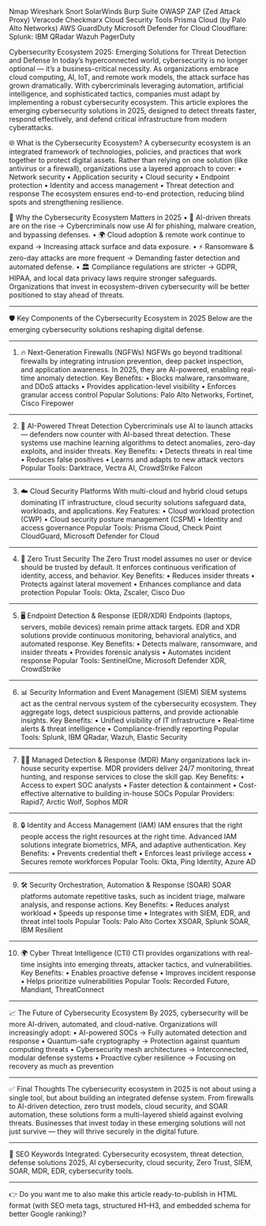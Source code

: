 Nmap
Wireshark
Snort
SolarWinds
Burp Suite
OWASP ZAP (Zed Attack Proxy)
Veracode
Checkmarx
Cloud Security Tools
Prisma Cloud (by Palo Alto Networks)
AWS GuardDuty
Microsoft Defender for Cloud
Cloudflare:
Splunk:
 IBM QRadar
Wazuh
PagerDuty

  



Cybersecurity Ecosystem 2025: Emerging Solutions for Threat Detection and Defense
In today’s hyperconnected world, cybersecurity is no longer optional — it’s a business-critical necessity. As organizations embrace cloud computing, AI, IoT, and remote work models, the attack surface has grown dramatically. With cybercriminals leveraging automation, artificial intelligence, and sophisticated tactics, companies must adapt by implementing a robust cybersecurity ecosystem.
This article explores the emerging cybersecurity solutions in 2025, designed to detect threats faster, respond effectively, and defend critical infrastructure from modern cyberattacks.


🌐 What is the Cybersecurity Ecosystem?
A cybersecurity ecosystem is an integrated framework of technologies, policies, and practices that work together to protect digital assets. Rather than relying on one solution (like antivirus or a firewall), organizations use a layered approach to cover:
•	Network security
•	Application security
•	Cloud security
•	Endpoint protection
•	Identity and access management
•	Threat detection and response
The ecosystem ensures end-to-end protection, reducing blind spots and strengthening resilience.

🔐 Why the Cybersecurity Ecosystem Matters in 2025
•	🚀 AI-driven threats are on the rise → Cybercriminals now use AI for phishing, malware creation, and bypassing defenses.
•	🌍 Cloud adoption & remote work continue to expand → Increasing attack surface and data exposure.
•	⚡ Ransomware & zero-day attacks are more frequent → Demanding faster detection and automated defense.
•	🏛️ Compliance regulations are stricter → GDPR, HIPAA, and local data privacy laws require stronger safeguards.
Organizations that invest in ecosystem-driven cybersecurity will be better positioned to stay ahead of threats.
________________________________________
🛡️ Key Components of the Cybersecurity Ecosystem in 2025
Below are the emerging cybersecurity solutions reshaping digital defense.
________________________________________
1. 🔥 Next-Generation Firewalls (NGFWs)
NGFWs go beyond traditional firewalls by integrating intrusion prevention, deep packet inspection, and application awareness. In 2025, they are AI-powered, enabling real-time anomaly detection.
Key Benefits:
•	Blocks malware, ransomware, and DDoS attacks
•	Provides application-level visibility
•	Enforces granular access control
Popular Solutions: Palo Alto Networks, Fortinet, Cisco Firepower
________________________________________
2. 🤖 AI-Powered Threat Detection
Cybercriminals use AI to launch attacks — defenders now counter with AI-based threat detection. These systems use machine learning algorithms to detect anomalies, zero-day exploits, and insider threats.
Key Benefits:
•	Detects threats in real time
•	Reduces false positives
•	Learns and adapts to new attack vectors
Popular Tools: Darktrace, Vectra AI, CrowdStrike Falcon
________________________________________
3. ☁️ Cloud Security Platforms
With multi-cloud and hybrid cloud setups dominating IT infrastructure, cloud security solutions safeguard data, workloads, and applications.
Key Features:
•	Cloud workload protection (CWP)
•	Cloud security posture management (CSPM)
•	Identity and access governance
Popular Tools: Prisma Cloud, Check Point CloudGuard, Microsoft Defender for Cloud
________________________________________
4. 🔑 Zero Trust Security
The Zero Trust model assumes no user or device should be trusted by default. It enforces continuous verification of identity, access, and behavior.
Key Benefits:
•	Reduces insider threats
•	Protects against lateral movement
•	Enhances compliance and data protection
Popular Tools: Okta, Zscaler, Cisco Duo
________________________________________
5. 🖥️ Endpoint Detection & Response (EDR/XDR)
Endpoints (laptops, servers, mobile devices) remain prime attack targets. EDR and XDR solutions provide continuous monitoring, behavioral analytics, and automated response.
Key Benefits:
•	Detects malware, ransomware, and insider threats
•	Provides forensic analysis
•	Automates incident response
Popular Tools: SentinelOne, Microsoft Defender XDR, CrowdStrike
________________________________________
6. 📊 Security Information and Event Management (SIEM)
SIEM systems act as the central nervous system of the cybersecurity ecosystem. They aggregate logs, detect suspicious patterns, and provide actionable insights.
Key Benefits:
•	Unified visibility of IT infrastructure
•	Real-time alerts & threat intelligence
•	Compliance-friendly reporting
Popular Tools: Splunk, IBM QRadar, Wazuh, Elastic Security
________________________________________
7. 🧑‍💻 Managed Detection & Response (MDR)
Many organizations lack in-house security expertise. MDR providers deliver 24/7 monitoring, threat hunting, and response services to close the skill gap.
Key Benefits:
•	Access to expert SOC analysts
•	Faster detection & containment
•	Cost-effective alternative to building in-house SOCs
Popular Providers: Rapid7, Arctic Wolf, Sophos MDR
________________________________________
8. 🔒 Identity and Access Management (IAM)
IAM ensures that the right people access the right resources at the right time. Advanced IAM solutions integrate biometrics, MFA, and adaptive authentication.
Key Benefits:
•	Prevents credential theft
•	Enforces least privilege access
•	Secures remote workforces
Popular Tools: Okta, Ping Identity, Azure AD
________________________________________
9. 🛠️ Security Orchestration, Automation & Response (SOAR)
SOAR platforms automate repetitive tasks, such as incident triage, malware analysis, and response actions.
Key Benefits:
•	Reduces analyst workload
•	Speeds up response time
•	Integrates with SIEM, EDR, and threat intel tools
Popular Tools: Palo Alto Cortex XSOAR, Splunk SOAR, IBM Resilient
________________________________________
10. 🌍 Cyber Threat Intelligence (CTI)
CTI provides organizations with real-time insights into emerging threats, attacker tactics, and vulnerabilities.
Key Benefits:
•	Enables proactive defense
•	Improves incident response
•	Helps prioritize vulnerabilities
Popular Tools: Recorded Future, Mandiant, ThreatConnect
________________________________________
📈 The Future of Cybersecurity Ecosystem
By 2025, cybersecurity will be more AI-driven, automated, and cloud-native. Organizations will increasingly adopt:
•	AI-powered SOCs → Fully automated detection and response
•	Quantum-safe cryptography → Protection against quantum computing threats
•	Cybersecurity mesh architectures → Interconnected, modular defense systems
•	Proactive cyber resilience → Focusing on recovery as much as prevention
________________________________________
✅ Final Thoughts
The cybersecurity ecosystem in 2025 is not about using a single tool, but about building an integrated defense system. From firewalls to AI-driven detection, zero trust models, cloud security, and SOAR automation, these solutions form a multi-layered shield against evolving threats.
Businesses that invest today in these emerging solutions will not just survive — they will thrive securely in the digital future.
________________________________________
🔎 SEO Keywords Integrated: Cybersecurity ecosystem, threat detection, defense solutions 2025, AI cybersecurity, cloud security, Zero Trust, SIEM, SOAR, MDR, EDR, cybersecurity tools.
________________________________________
👉 Do you want me to also make this article ready-to-publish in HTML format (with SEO meta tags, structured H1–H3, and embedded schema for better Google ranking)?

